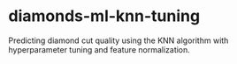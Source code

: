 # diamonds-ml-knn-tuning
Predicting diamond cut quality using the KNN algorithm with hyperparameter tuning and feature normalization.
